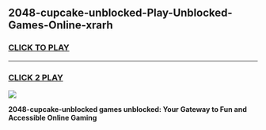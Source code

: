 
## 2048-cupcake-unblocked-Play-Unblocked-Games-Online-xrarh
<h3>
<a href="https://premium76.site?title=2048-cupcake-unblocked&ref=25A">CLICK TO PLAY</a></h3>
<hr>

<h3>
<a href="https://premium76.site?title=2048-cupcake-unblocked&ref=25A">CLICK 2 PLAY</a>
  
</h3>

<a href="https://premium76.site?title=2048-cupcake-unblocked&ref=25A"><img src="https://clearcache.store/games.png"></a>


**2048-cupcake-unblocked games unblocked: Your Gateway to Fun and Accessible Online Gaming**

